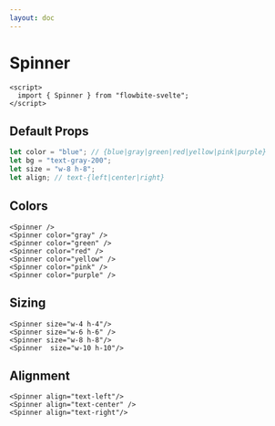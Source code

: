 ```yaml
---
layout: doc
---
```


<script>
  import { Spinner } from "flowbite-svelte";
</script>

<h1 class="text-3xl w-full dark:text-white">Spinner</h1>


```svelte
<script>
  import { Spinner } from "flowbite-svelte";
</script>
```

<h2 class="text-2xl mt-8 dark:text-white">Default Props</h2>

```js
let color = "blue"; // {blue|gray|green|red|yellow|pink|purple}
let bg = "text-gray-200";
let size = "w-8 h-8";
let align; // text-{left|center|right}
```

<h2 class="text-2xl mt-8 dark:text-white">Colors</h2>

<div class="container w-full rounded-xl my-4 mx-auto bg-gradient-to-r bg-white dark:bg-gray-900 border border-gray-200 dark:border-gray-700 p-2 sm:p-6">
<Spinner />
<Spinner color="gray" />
<Spinner color="green" />
<Spinner color="red" />
<Spinner color="yellow" />
<Spinner color="pink" />
<Spinner color="purple" />
</div>

```svelte
<Spinner />
<Spinner color="gray" />
<Spinner color="green" />
<Spinner color="red" />
<Spinner color="yellow" />
<Spinner color="pink" />
<Spinner color="purple" />
```

<h2 class="text-2xl mt-8 dark:text-white">Sizing</h2>

<div class="container w-full rounded-xl my-4 mx-auto bg-gradient-to-r bg-white dark:bg-gray-900 border border-gray-200 dark:border-gray-700 p-2 sm:p-6">
<Spinner size="w-4 h-4"/>
<Spinner size="w-6 h-6" />
<Spinner size="w-8 h-8"/>
<Spinner  size="w-10 h-10"/>
</div>

```svelte
<Spinner size="w-4 h-4"/>
<Spinner size="w-6 h-6" />
<Spinner size="w-8 h-8"/>
<Spinner  size="w-10 h-10"/>
```


<h2 class="text-2xl mt-8 dark:text-white">Alignment</h2>

<div class="container w-full rounded-xl my-4 mx-auto bg-gradient-to-r bg-white dark:bg-gray-900 border border-gray-200 dark:border-gray-700 p-2 sm:p-6">
<Spinner align="text-left"/>
<Spinner align="text-center" />
<Spinner align="text-right"/>
</div>

```svelte
<Spinner align="text-left"/>
<Spinner align="text-center" />
<Spinner align="text-right"/>
```